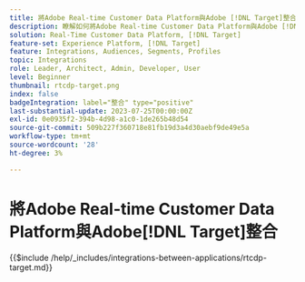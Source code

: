 ```yaml
---
title: 將Adobe Real-time Customer Data Platform與Adobe [!DNL Target]整合
description: 瞭解如何將Adobe Real-time Customer Data Platform與Adobe [!DNL Target]整合。
solution: Real-Time Customer Data Platform, [!DNL Target]
feature-set: Experience Platform, [!DNL Target]
feature: Integrations, Audiences, Segments, Profiles
topic: Integrations
role: Leader, Architect, Admin, Developer, User
level: Beginner
thumbnail: rtcdp-target.png
index: false
badgeIntegration: label="整合" type="positive"
last-substantial-update: 2023-07-25T00:00:00Z
exl-id: 0e0935f2-394b-4d98-a1c0-1de265b48d54
source-git-commit: 509b227f360718e81fb19d3a4d30aebf9de49e5a
workflow-type: tm+mt
source-wordcount: '28'
ht-degree: 3%

---
```


# 將Adobe Real-time Customer Data Platform與Adobe[!DNL Target]整合

{{$include /help/_includes/integrations-between-applications/rtcdp-target.md}}

